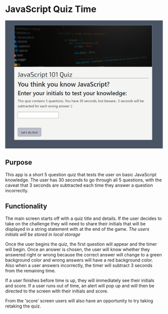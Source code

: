 # JavaScript Quiz Time

  ![JavaScript Quiz App](./assets/images/Screenshot%202023-10-15%20234603.png)


  ## Purpose
  This app is a short 5 question quiz that tests the user on basic JavaScript knowledge.
  The user has 30 seconds to go through all 5 questions, with the caveat that 3 seconds are subtracted each time they answer a question incorrectly.
 
  ## Functionality

  The main screen starts off with a quiz title and details.
  If the user decides to take on the challenge they will need to share their initials that will be displayed in a string statement with at the end of the game.
  *The users initials will be stored in local storage*

  Once the user begins the quiz, the first question will appear and the timer will begin.
  Once an answer is chosen, the user will know whether they answered right or wrong because the correct answer will change to a green background color and wrong answers will have a red background color.
  Also when a user answers incorrectly, the timer will subtract 3 seconds from the remaining time.

  If a user finishes before time is up, they will immediately see their initials and score.
  If a user runs out of time, an alert will pop up and will then be directed to the screen with their initials and score.

  From the 'score' screen users will also have an opportunity to try taking retaking the quiz. 